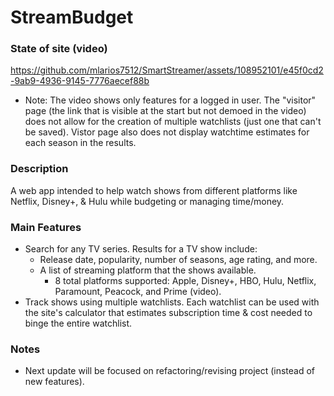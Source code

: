 
# StreamBudget
### State of site (video)
https://github.com/mlarios7512/SmartStreamer/assets/108952101/e45f0cd2-9ab9-4936-9145-7776aecef88b


* Note: The video shows only features for a logged in user. The "visitor" page (the link that is visible at the start but not demoed in the video) does not allow for the creation of multiple watchlists (just one that can't be saved). Vistor page also does not display watchtime estimates for each season in the results.

### Description

A web app intended to help watch shows from different platforms like Netflix, Disney+, & Hulu while budgeting or managing time/money.

### Main Features
* Search for any TV series. Results for a TV show include:
	* Release date, popularity, number of seasons, age rating, and more.
	* A list of streaming platform that the shows available.
		* 8 total platforms supported: Apple, Disney+, HBO, Hulu, Netflix, Paramount, Peacock, and Prime (video).
* Track shows using multiple watchlists. Each watchlist can be used with the site's calculator that estimates subscription time & cost needed to binge the entire watchlist.

### Notes
* Next update will be focused on refactoring/revising project (instead of new features).